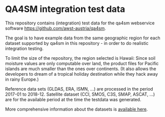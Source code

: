 # QA4SM integration test data

This repository contains (integration) test data for the qa4sm webservice software <https://github.com/awst-austria/qa4sm>.

The goal is to have example data from the same geographic region for each dataset supported by qa4sm in this repository - in order to do realistic integration testing.

To limit the size of the repository, the region selected is Hawaii: Since soil moisture values are only computable over land, the product files for Pacific islands are much smaller than the ones over continents. (It also allows the developers to dream of a tropical holiday destination while they hack away in rainy Europe.)

Reference data sets (GLDAS, ERA, ISMN, ...) are processed in the period 2017-01 to 2018-12.
Satellite dataset (CCI, SMOS, C3S, SMAP, ASCAT, ...) are for the available period at the time
the testdata was generated.

More comprehensive information about the datasets is [available here](https://qa4sm.eu/datasets/).
